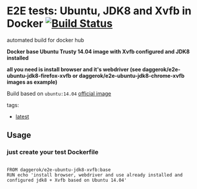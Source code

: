 # E2E tests: Ubuntu, JDK8 and Xvfb in Docker [![Build Status](https://travis-ci.org/daggerok/e2e-ubuntu-jdk8-xvfb.svg?branch=base)](https://travis-ci.org/daggerok/e2e-ubuntu-jdk8-xvfb)
automated build for docker hub

**Docker base Ubuntu Trusty 14.04 image with Xvfb configured and JDK8 installed**

__all you need is install browser and it's webdriver (see daggerok/e2e-ubuntu-jdk8-firefox-xvfb or daggerok/e2e-ubuntu-jdk8-chrome-xvfb images as example)__

Build based on `ubuntu:14.04` [official image](https://hub.docker.com/_/ubuntu/)

tags:

- [latest](https://github.com/daggerok/e2e-ubuntu-jdk8-xvfb/blob/master/Dockerfile)

## Usage

### just create your test Dockerfile

```docker

FROM daggerok/e2e-ubuntu-jdk8-xvfb:base
RUN echo 'install browser, webdriver and use already installed and configured jdk8 + Xvfb based on Ubuntu 14.04'
```
